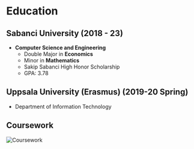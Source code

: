 # Education

## Sabanci University (2018 - 23)

- **Computer Science and Engineering** 
    - Double Major in **Economics**
    - Minor in **Mathematics**
    - Sakip Sabanci High Honor Scholarship
    - GPA: 3.78
    

## Uppsala University (Erasmus) (2019-20 Spring)
- Department of Information Technology

## Coursework

![Coursework](coursework.drawio)